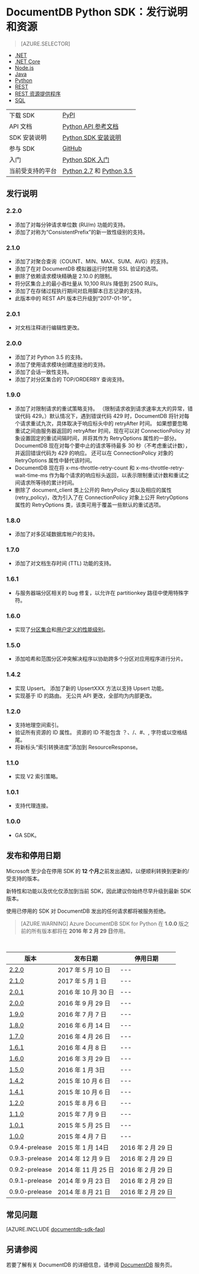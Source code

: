 <properties
    pageTitle="DocumentDB Python API、SDK 和资源 | Azure"
    description="了解有关 Python API 和 SDK 的全部信息，包括发布日期、停用日期和 DocumentDB Python SDK 各版本之间所做的更改。"
    services="documentdb"
    documentationcenter="python"
    author="rnagpal"
    manager="jhubbard"
    editor="cgronlun" />
<tags
    ms.assetid="3ac344a9-b2fa-4a3f-a4cc-02d287e05469"
    ms.service="documentdb"
    ms.workload="data-services"
    ms.tgt_pltfrm="na"
    ms.devlang="python"
    ms.topic="article"
    ms.date="05/10/2017"
    wacn.date="05/31/2017"
    ms.author="rnagpal"
    ms.custom="H1Hack27Feb2017"
    ms.translationtype="Human Translation"
    ms.sourcegitcommit="4a18b6116e37e365e2d4c4e2d144d7588310292e"
    ms.openlocfilehash="56345266de17274b08549b458b367e37fd82078e"
    ms.contentlocale="zh-cn"
    ms.lasthandoff="05/19/2017" />

# <a name="documentdb-python-sdk-release-notes-and-resources"></a>DocumentDB Python SDK：发行说明和资源
> [AZURE.SELECTOR]
- [.NET](/documentation/articles/documentdb-sdk-dotnet/)
- [.NET Core](/documentation/articles/documentdb-sdk-dotnet-core/)
- [Node.js](/documentation/articles/documentdb-sdk-node/)
- [Java](/documentation/articles/documentdb-sdk-java/)
- [Python](/documentation/articles/documentdb-sdk-python/)
- [REST](https://docs.microsoft.com/zh-cn/rest/api/documentdb/)
- [REST 资源提供程序](https://docs.microsoft.com/zh-cn/rest/api/documentdbresourceprovider/)
- [SQL](https://msdn.microsoft.com/zh-cn/library/azure/dn782250.aspx)

<table>


<tr><td>下载 SDK</td><td><a href="https://pypi.python.org/pypi/pydocumentdb">PyPI</a></td></tr>

<tr><td>API 文档</td><td><a href="http://azure.github.io/azure-documentdb-python/api/pydocumentdb.html">Python API 参考文档</a></td></tr>

<tr><td>SDK 安装说明</td><td><a href="http://azure.github.io/azure-documentdb-python/">Python SDK 安装说明</a></td></tr>

<tr><td>参与 SDK</td><td><a href="https://github.com/Azure/azure-documentdb-python">GitHub</a></td></tr>

<tr><td>入门</td><td><a href="/documentation/articles/documentdb-python-application/">Python SDK 入门</a></td></tr>

<tr><td>当前受支持的平台</td><td><a href="https://www.python.org/downloads/">Python 2.7</a> 和 <a href="https://www.python.org/downloads/">Python 3.5</a></td></tr>
</table>

## <a name="release-notes"></a>发行说明
### <a name="a-name220220"></a><a name="2.2.0"></a>2.2.0
- 添加了对每分钟请求单位数 (RU/m) 功能的支持。
- 添加了对称为“ConsistentPrefix”的新一致性级别的支持。


### <a name="a-name210210"></a><a name="2.1.0"></a>2.1.0
- 添加了对聚合查询（COUNT、MIN、MAX、SUM、AVG）的支持。
- 添加了在对 DocumentDB 模拟器运行时禁用 SSL 验证的选项。
- 删除了依赖请求模块精确是 2.10.0 的限制。
- 将分区集合上的最小吞吐量从 10,100 RU/s 降低到 2500 RU/s。
- 添加了在存储过程执行期间对启用脚本日志记录的支持。
- 此版本中的 REST API 版本已升级到“2017-01-19”。

### <a name="a-name201201"></a><a name="2.0.1"></a>2.0.1
- 对文档注释进行编辑性更改。

### <a name="a-name200200"></a><a name="2.0.0"></a>2.0.0
- 添加了对 Python 3.5 的支持。
- 添加了使用请求模块创建连接池的支持。
- 添加了会话一致性支持。
- 添加了对分区集合的 TOP/ORDERBY 查询支持。

### <a name="a-name190190"></a><a name="1.9.0"></a>1.9.0
- 添加了对限制请求的重试策略支持。 （限制请求收到请求速率太大的异常，错误代码 429。）默认情况下，遇到错误代码 429 时，DocumentDB 将针对每个请求重试九次，具体取决于响应标头中的 retryAfter 时间。 如果想要忽略重试之间由服务器返回的 retryAfter 时间，现在可以对 ConnectionPolicy 对象设置固定的重试间隔时间，并将其作为 RetryOptions 属性的一部分。 DocumentDB 现在对每个要中止的请求等待最多 30 秒（不考虑重试计数），并返回错误代码为 429 的响应。 还可以在 ConnectionPolicy 对象的 RetryOptions 属性中替代该时间。
- DocumentDB 现在将 x-ms-throttle-retry-count 和 x-ms-throttle-retry-wait-time-ms 作为每个请求的响应标头返回，以表示限制重试计数和重试之间请求所等待的累计时间。
- 删除了 document_client 类上公开的 RetryPolicy 类以及相应的属性 (retry_policy)，改为引入了在 ConnectionPolicy 对象上公开 RetryOptions 属性的 RetryOptions 类，该类可用于覆盖一些默认的重试选项。

### <a name="a-name180180"></a><a name="1.8.0"></a>1.8.0
- 添加了对多区域数据库帐户的支持。

### <a name="a-name170170"></a><a name="1.7.0"></a>1.7.0
- 添加了对文档生存时间 (TTL) 功能的支持。

### <a name="a-name161161"></a><a name="1.6.1"></a>1.6.1
- 与服务器端分区相关的 bug 修复，以允许在 partitionkey 路径中使用特殊字符。

### <a name="a-name160160"></a><a name="1.6.0"></a>1.6.0
- 实现了[分区集合](/documentation/articles/documentdb-partition-data/)和[用户定义的性能级别](/documentation/articles/documentdb-performance-levels/)。 

### <a name="a-name150150"></a><a name="1.5.0"></a>1.5.0
- 添加哈希和范围分区冲突解决程序以协助跨多个分区对应用程序进行分片。

### <a name="a-name142142"></a><a name="1.4.2"></a>1.4.2
- 实现 Upsert。 添加了新的 UpsertXXX 方法以支持 Upsert 功能。
- 实现基于 ID 的路由。 无公共 API 更改，全部均为内部更改。

### <a name="a-name120120"></a><a name="1.2.0"></a>1.2.0
- 支持地理空间索引。
- 验证所有资源的 ID 属性。 资源的 ID 不能包含 ？、/、#、\, 字符或以空格结尾。
- 将新标头“索引转换进度”添加到 ResourceResponse。

### <a name="a-name110110"></a><a name="1.1.0"></a>1.1.0
- 实现 V2 索引策略。

### <a name="a-name101101"></a><a name="1.0.1"></a>1.0.1
- 支持代理连接。

### <a name="a-name100100"></a><a name="1.0.0"></a>1.0.0
- GA SDK。

## <a name="release--retirement-dates"></a>发布和停用日期
Microsoft 至少会在停用 SDK 的 **12 个月**之前发出通知，以便顺利转换到更新的/受支持的版本。

新特性和功能以及优化仅添加到当前 SDK，因此建议你始终尽早升级到最新 SDK 版本。 

使用已停用的 SDK 对 DocumentDB 发出的任何请求都将被服务拒绝。

> [AZURE.WARNING]
> Azure DocumentDB SDK for Python 在 **1.0.0** 版之前的所有版本都将在 **2016 年 2 月 29 日**停用。 
> 
> 

<br/>

| 版本 | 发布日期 | 停用日期 |
| --- | --- | --- |
| [2.2.0](#2.2.0) |2017 年 5 月 10 日 |--- |
| [2.1.0](#2.1.0) |2017 年 5 月 1 日 |--- |
| [2.0.1](#2.0.1) |2016 年 10 月 30 日 |--- |
| [2.0.0](#2.0.0) |2016 年 9 月 29 日 |--- |
| [1.9.0](#1.9.0) |2016 年 7 月 7 日 |--- |
| [1.8.0](#1.8.0) |2016 年 6 月 14 日 |--- |
| [1.7.0](#1.7.0) |2016 年 4 月 26 日 |--- |
| [1.6.1](#1.6.1) |2016 年 4 月 8 日 |--- |
| [1.6.0](#1.6.0) |2016 年 3 月 29 日 |--- |
| [1.5.0](#1.5.0) |2016 年 1 月 3日 |--- |
| [1.4.2](#1.4.2) |2015 年 10 月 6 日 |--- |
| [1.4.1](#1.4.1) |2015 年 10 月 6 日 |--- |
| [1.2.0](#1.2.0) |2015 年 8 月 6 日 |--- |
| [1.1.0](#1.1.0) |2015 年 7 月 9 日 |--- |
| [1.0.1](#1.0.1) |2015 年 5 月 25 日 |--- |
| [1.0.0](#1.0.0) |2015 年 4 月 7 日 |--- |
| 0.9.4-prelease |2015 年 1 月 14日 |2016 年 2 月 29 日 |
| 0.9.3-prelease |2014 年 12 月 9 日 |2016 年 2 月 29 日 |
| 0.9.2-prelease |2014 年 11 月 25 日 |2016 年 2 月 29 日 |
| 0.9.1-prelease |2014 年 9 月 23 日 |2016 年 2 月 29 日 |
| 0.9.0-prelease |2014 年 8 月 21 日 |2016 年 2 月 29 日 |

## <a name="faq"></a>常见问题
[AZURE.INCLUDE [documentdb-sdk-faq](../../includes/documentdb-sdk-faq.md)]

## <a name="see-also"></a>另请参阅
若要了解有关 DocumentDB 的详细信息，请参阅 [DocumentDB](/home/features/documentdb/) 服务页。

<!--Update_Description: wording update-->
